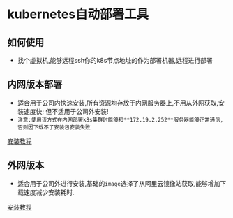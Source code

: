 # kubernetes自动部署工具

## 如何使用
* 找个虚拟机,能够远程ssh你的k8s节点地址的作为部署机器,远程进行部署

## 内网版本部署

* 适合用于公司内快速安装,所有资源均存放于内网服务器上,不用从外网获取,安装速度快; 但不适用于公司外安装!
* `注意:使用该方式在内网部署k8s集群时能够和**172.19.2.252**服务器能够正常通信,否则因下载不了安装包安装失败`

[安装教程](http://git.tophc.top/kubernetes/kubernetes-setup-tools/tree/intranet)

## 外网版本

* 适合用于公司外进行安装,基础的`image`选择了从阿里云镜像站获取,能够增加下载速度减少安装耗时.

[安装教程](http://git.tophc.top/kubernetes/kubernetes-setup-tools/tree/global)


